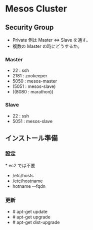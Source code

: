 # Mesos Cluster

## Security Group

* Private 側は Master <=> Slave を通す。
* 複数の Master の時にどうするか。

### Master

* 22   : ssh
* 2181 : zookeeper
* 5050 : mesos-master
* (5051 : mesos-slave)
* ((8080 : marathon))

### Slave

* 22   : ssh
* 5051 : mesos-slave

  
## インストール準備

### 設定

\* ec2 では不要

* /etc/hosts
* /etc/hostname
* hotname --fqdn

### 更新

* \# apt-get update
* \# apt-get upgrade
* \# apt-get dist-upgrade

